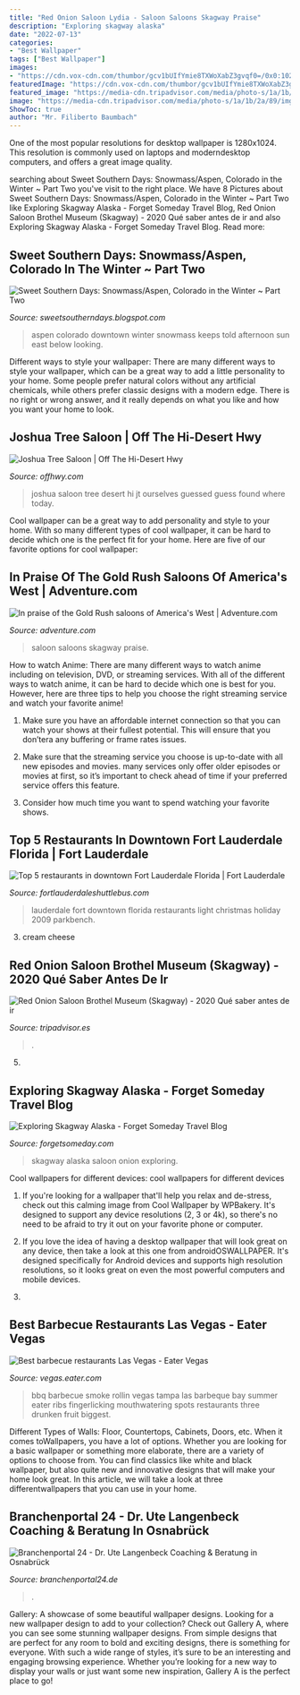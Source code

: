 ```yaml
---
title: "Red Onion Saloon Lydia - Saloon Saloons Skagway Praise"
description: "Exploring skagway alaska"
date: "2022-07-13"
categories:
- "Best Wallpaper"
tags: ["Best Wallpaper"]
images:
- "https://cdn.vox-cdn.com/thumbor/gcv1bUIfYmie8TXWoXabZ3gvqf0=/0x0:1024x683/1200x900/filters:focal(431x261:593x423):no_upscale()/cdn.vox-cdn.com/uploads/chorus_image/image/62570934/RollinSmoke_ribs_1024x683.0.0.jpg"
featuredImage: "https://cdn.vox-cdn.com/thumbor/gcv1bUIfYmie8TXWoXabZ3gvqf0=/0x0:1024x683/1200x900/filters:focal(431x261:593x423):no_upscale()/cdn.vox-cdn.com/uploads/chorus_image/image/62570934/RollinSmoke_ribs_1024x683.0.0.jpg"
featured_image: "https://media-cdn.tripadvisor.com/media/photo-s/1a/1b/2a/89/img-20190921-140855-largejpg.jpg"
image: "https://media-cdn.tripadvisor.com/media/photo-s/1a/1b/2a/89/img-20190921-140855-largejpg.jpg"
ShowToc: true
author: "Mr. Filiberto Baumbach"
---
```



One of the most popular resolutions for desktop wallpaper is 1280x1024. This resolution is commonly used on laptops and moderndesktop computers, and offers a great image quality.

	

		
searching about Sweet Southern Days: Snowmass/Aspen, Colorado in the Winter ~ Part Two you've visit to the right place. We have 8 Pictures about Sweet Southern Days: Snowmass/Aspen, Colorado in the Winter ~ Part Two like Exploring Skagway Alaska - Forget Someday Travel Blog, Red Onion Saloon Brothel Museum (Skagway) - 2020 Qué saber antes de ir and also Exploring Skagway Alaska - Forget Someday Travel Blog. Read more:
		
    
## Sweet Southern Days: Snowmass/Aspen, Colorado In The Winter ~ Part Two

<img loading=lazy src="https://2.bp.blogspot.com/-385Njd0_fMw/UTERkI8nFKI/AAAAAAAAIp8/DiiwfTfsNfI/s1600/IMG_2657.JPG" onerror="this.onerror=null;this.src='https://tse1.mm.bing.net/th?id=OIP.02cpbPgiXP0wM14OQjSypgHaE7&amp;pid=15.1';" alt="Sweet Southern Days: Snowmass/Aspen, Colorado in the Winter ~ Part Two">

_Source: sweetsoutherndays.blogspot.com_

>aspen colorado downtown winter snowmass keeps told afternoon sun east below looking. 

	

Different ways to style your wallpaper:
There are many different ways to style your wallpaper, which can be a great way to add a little personality to your home. Some people prefer natural colors without any artificial chemicals, while others prefer classic designs with a modern edge. There is no right or wrong answer, and it really depends on what you like and how you want your home to look.

    
## Joshua Tree Saloon | Off The Hi-Desert Hwy

<img loading=lazy src="http://offhwy.com/the-hi-desert/wp-content/uploads/2016/01/IMG_8385.jpg" onerror="this.onerror=null;this.src='https://tse2.mm.bing.net/th?id=OIP.CoAuMoiXPlfB0ul74HnwHwHaEI&amp;pid=15.1';" alt="Joshua Tree Saloon | Off The Hi-Desert Hwy">

_Source: offhwy.com_

>joshua saloon tree desert hi jt ourselves guessed guess found where today. 

	

Cool wallpaper can be a great way to add personality and style to your home. With so many different types of cool wallpaper, it can be hard to decide which one is the perfect fit for your home. Here are five of our favorite options for cool wallpaper: 

    
## In Praise Of The Gold Rush Saloons Of America&#039;s West | Adventure.com

<img loading=lazy src="https://adventure.com/wp-content/uploads/2018/10/Gold-rush-saloons-RED_ONION_SALOON_1898-wiki-commons.jpg" onerror="this.onerror=null;this.src='https://tse4.mm.bing.net/th?id=OIP.nEY95MeUrWcTBYRuD3LbRgHaF2&amp;pid=15.1';" alt="In praise of the Gold Rush saloons of America&#039;s West | Adventure.com">

_Source: adventure.com_

>saloon saloons skagway praise. 

	

How to watch Anime: There are many different ways to watch anime including on television, DVD, or streaming services.
With all of the different ways to watch anime, it can be hard to decide which one is best for you. However, here are three tips to help you choose the right streaming service and watch your favorite anime!
1. Make sure you have an affordable internet connection so that you can watch your shows at their fullest potential. This will ensure that you don’tera any buffering or frame rates issues.

2. Make sure that the streaming service you choose is up-to-date with all new episodes and movies. many services only offer older episodes or movies at first, so it’s important to check ahead of time if your preferred service offers this feature.

3. Consider how much time you want to spend watching your favorite shows.

    
## Top 5 Restaurants In Downtown Fort Lauderdale Florida | Fort Lauderdale

<img loading=lazy src="http://www.southfloridafinds.com/sites/default/files/sff_media/652/light-up-lauderdale_1_2760.jpg" onerror="this.onerror=null;this.src='https://tse3.mm.bing.net/th?id=OIP.FXDFv-VEa7Kl2izFfbfmkgHaE6&amp;pid=15.1';" alt="Top 5 restaurants in downtown Fort Lauderdale Florida | Fort Lauderdale">

_Source: fortlauderdaleshuttlebus.com_

>lauderdale fort downtown florida restaurants light christmas holiday 2009 parkbench. 

	

3. cream cheese 

    
## Red Onion Saloon Brothel Museum (Skagway) - 2020 Qué Saber Antes De Ir

<img loading=lazy src="https://media-cdn.tripadvisor.com/media/photo-s/1a/1b/2a/89/img-20190921-140855-largejpg.jpg" onerror="this.onerror=null;this.src='https://tse2.mm.bing.net/th?id=OIP.aLnTej7CTyqDwVEzIogWMgHaFj&amp;pid=15.1';" alt="Red Onion Saloon Brothel Museum (Skagway) - 2020 Qué saber antes de ir">

_Source: tripadvisor.es_

>. 

	

5.

    
## Exploring Skagway Alaska - Forget Someday Travel Blog

<img loading=lazy src="https://forgetsomeday.com/wp-content/uploads/Skagway-85.jpg" onerror="this.onerror=null;this.src='https://tse2.mm.bing.net/th?id=OIP.Y6Yix-LaRWXRZoiHU6WCBgHaE8&amp;pid=15.1';" alt="Exploring Skagway Alaska - Forget Someday Travel Blog">

_Source: forgetsomeday.com_

>skagway alaska saloon onion exploring. 

	

Cool wallpapers for different devices:
cool wallpapers for different devices 

1. If you're looking for a wallpaper that'll help you relax and de-stress, check out this calming image from Cool Wallpaper by WPBakery. It's designed to support any device resolutions (2, 3 or 4k), so there's no need to be afraid to try it out on your favorite phone or computer.

2. If you love the idea of having a desktop wallpaper that will look great on any device, then take a look at this one from androidOSWALLPAPER. It's designed specifically for Android devices and supports high resolution resolutions, so it looks great on even the most powerful computers and mobile devices.

3.

    
## Best Barbecue Restaurants Las Vegas - Eater Vegas

<img loading=lazy src="https://cdn.vox-cdn.com/thumbor/gcv1bUIfYmie8TXWoXabZ3gvqf0=/0x0:1024x683/1200x900/filters:focal(431x261:593x423):no_upscale()/cdn.vox-cdn.com/uploads/chorus_image/image/62570934/RollinSmoke_ribs_1024x683.0.0.jpg" onerror="this.onerror=null;this.src='https://tse3.mm.bing.net/th?id=OIP.9takQwOOCefXXXuQUthAbAHaE8&amp;pid=15.1';" alt="Best barbecue restaurants Las Vegas - Eater Vegas">

_Source: vegas.eater.com_

>bbq barbecue smoke rollin vegas tampa las barbeque bay summer eater ribs fingerlicking mouthwatering spots restaurants three drunken fruit biggest. 

	

Different Types of Walls: Floor, Countertops, Cabinets, Doors, etc.
When it comes toWallpapers, you have a lot of options. Whether you are looking for a basic wallpaper or something more elaborate, there are a variety of options to choose from. You can find classics like white and black wallpaper, but also quite new and innovative designs that will make your home look great. In this article, we will take a look at three differentwallpapers that you can use in your home.

    
## Branchenportal 24 - Dr. Ute Langenbeck Coaching &amp; Beratung In Osnabrück

<img loading=lazy src="https://www.branchenportal24.de/images/links/link215.jpg" onerror="this.onerror=null;this.src='https://tse1.mm.bing.net/th?id=OIP.fy2Ye8bkNS6hToCkJ3mavwHaHF&amp;pid=15.1';" alt="Branchenportal 24 - Dr. Ute Langenbeck Coaching &amp; Beratung in Osnabrück">

_Source: branchenportal24.de_

>. 

	

Gallery: A showcase of some beautiful wallpaper designs.
Looking for a new wallpaper design to add to your collection? Check out Gallery A, where you can see some stunning wallpaper designs. From simple designs that are perfect for any room to bold and exciting designs, there is something for everyone. With such a wide range of styles, it’s sure to be an interesting and engaging browsing experience. Whether you’re looking for a new way to display your walls or just want some new inspiration, Gallery A is the perfect place to go!





	
	
